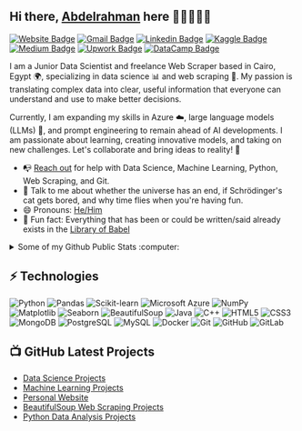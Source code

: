 ## Hi there, [Abdelrahman](https://abdoomohamedd.github.io/) here 👋🏼👨🏻‍💻

[![Website Badge](https://img.shields.io/badge/-Website-0078FF?style=flat&logo=Google%20Chrome&logoColor=white)](https://abdoomohamedd.github.io/ "Visit my Website")
[![Gmail Badge](https://img.shields.io/badge/-abdelrahman.mohamed1081@gmail.com-c14438?style=flat&logo=Gmail&logoColor=white)](mailto:abdelrahman.mohamed1081@gmail.com "Connect via Email")
[![Linkedin Badge](https://img.shields.io/badge/-LinkedIn-0072b1?style=flat&logo=Linkedin&logoColor=white)](https://www.linkedin.com/in/abdelrahman-mohamed1081/ "Connect on LinkedIn")
[![Kaggle Badge](https://img.shields.io/badge/-Kaggle-20BEFF?style=flat&logo=Kaggle&logoColor=white)](https://www.kaggle.com/abdoomoh "Follow on Kaggle")
[![Medium Badge](https://img.shields.io/badge/-Medium-000000?style=flat&logo=Medium&logoColor=white)](https://medium.com/@abdelrahman.mohamed1081 "Read my articles on Medium")
[![Upwork Badge](https://img.shields.io/badge/-Upwork-6fda44?style=flat&logo=Upwork&logoColor=white)](https://www.upwork.com/freelancers/~01a2420169fb60ba5a "Hire me on Upwork")
[![DataCamp Badge](https://img.shields.io/badge/-DataCamp-03EF62?style=flat&logo=DataCamp&logoColor=white)](https://www.datacamp.com/portfolio/abdelrahmanmohamed1081 "View my DataCamp Portfolio")


I am a Junior Data Scientist and freelance Web Scraper based in Cairo, Egypt 🌍, specializing in data science 📊 and web scraping 🐍. My passion is translating complex data into clear, useful information that everyone can understand and use to make better decisions.

Currently, I am expanding my skills in Azure ☁️, large language models (LLMs) 🤖, and prompt engineering to remain ahead of AI developments. I am passionate about learning, creating innovative models, and taking on new challenges. Let's collaborate and bring ideas to reality! 🚀


- 📭 [Reach out](https://www.linkedin.com/in/abdelrahman-mohamed1081/) for help with Data Science, Machine Learning, Python, Web Scraping, and Git.
- 💬 Talk to me about whether the universe has an end, if Schrödinger's cat gets bored, and why time flies when you're having fun.
- 😄 Pronouns: [He/Him](https://www.mypronouns.org/he-him)
- 👾 Fun fact: Everything that has been or could be written/said already exists in the [Library of Babel](https://libraryofbabel.info/)

<details>
  <summary>Some of my Github Public Stats :computer:</summary>
  
  <a href="https://abdoomohamedd.github.io/"><img src="https://github.com/samujjwaal/samujjwaal/raw/master/etc/laptop.png" align="right" height="200" /></a>

  [![My Github Stats](https://github-readme-stats.vercel.app/api?username=abdoomohamedd&show_icons=true&title_color=fff&icon_color=79ff97&text_color=9f9f9f&bg_color=151515)](https://github.com/abdoomohamedd)

  ![Profile Views](https://komarev.com/ghpvc/?username=abdoomohamedd&color=blue)
  ----
</details>

## ⚡ Technologies

![Python](https://img.shields.io/badge/-Python-black?style=flat-square&logo=Python)
![Pandas](https://img.shields.io/badge/-Pandas-150458?style=flat-square&logo=pandas)
![Scikit-learn](https://img.shields.io/badge/-Scikit--learn-F7931E?style=flat-square&logo=scikit-learn)
![Microsoft Azure](https://img.shields.io/badge/Microsoft%20Azure-232F7E?style=flat-square&logo=microsoft-azure)
![NumPy](https://img.shields.io/badge/-NumPy-013243?style=flat-square&logo=numpy)
![Matplotlib](https://img.shields.io/badge/-Matplotlib-11557C?style=flat-square&logo=Matplotlib)
![Seaborn](https://img.shields.io/badge/-Seaborn-3776AB?style=flat-square&logo=Seaborn)
![BeautifulSoup](https://img.shields.io/badge/-BeautifulSoup-8B008B?style=flat-square&logo=BeautifulSoup)
![Java](https://img.shields.io/badge/-java-E34A86?style=flat-square&logo=java)
![C++](https://img.shields.io/badge/-C++-00599C?style=flat-square&logo=c)
![HTML5](https://img.shields.io/badge/-HTML5-E34F26?style=flat-square&logo=html5&logoColor=white)
![CSS3](https://img.shields.io/badge/-CSS3-1572B6?style=flat-square&logo=css3)
![MongoDB](https://img.shields.io/badge/-MongoDB-black?style=flat-square&logo=mongodb)
![PostgreSQL](https://img.shields.io/badge/-PostgreSQL-336791?style=flat-square&logo=postgresql)
![MySQL](https://img.shields.io/badge/-MySQL-black?style=flat-square&logo=mysql)
![Docker](https://img.shields.io/badge/-Docker-black?style=flat-square&logo=docker)
![Git](https://img.shields.io/badge/-Git-black?style=flat-square&logo=git)
![GitHub](https://img.shields.io/badge/-GitHub-181717?style=flat-square&logo=github)
![GitLab](https://img.shields.io/badge/-GitLab-FCA121?style=flat-square&logo=gitlab)



## 📺 GitHub Latest Projects

<!-- YOUTUBE:START -->
- [Data Science Projects](https://github.com/AbdooMohamedd/Data-Science-projects)
- [Machine Learning Projects](https://github.com/AbdooMohamedd/Machine-Learning-Projects)
- [Personal Website](https://github.com/AbdooMohamedd/AbdooMohamedd.github.io)
- [BeautifulSoup Web Scraping Projects](https://github.com/AbdooMohamedd/BeautifulSoup-Web-Scraping-Projects)
- [Python Data Analysis Projects](https://github.com/AbdooMohamedd/Python-Data-Analysis-Projects)








<!--For future reference 
<a href="https://piraces.dev/"><img alt="Robot logo" src="https://github.com/piraces/piraces/raw/master/robot_dark.png" align="right" height="150" /></a>

- 🔭 I’m currently working on ...
- 🌱 I’m currently learning ...
- 👯 I’m looking to collaborate on ...
- 🤔 I’m looking for help with ...
- 💬 Ask me about ...
- 📫 How to reach me: ...
- 😄 Pronouns: ...
- ⚡ Fun fact: ...

[![Whatsapp Badge](https://img.shields.io/badge/-Whatsapp-4AC959?style=flat&logo=whatsapp&logoColor=white)](https://wa.me/phone-no?text=Hi!)

![visitors](https://visitor-badge.glitch.me/badge?page_id=samujjwaal.samujjwaal)
[![HitCount](http://hits.dwyl.com/samujjwaal/samujjwaal.svg)](http://hits.dwyl.com/samujjwaal/samujjwaal)
![Repo Views](https://views.whatilearened.today/views/github/samujjwaal/samujjwaal.svg?cache=remove)
<img height="20" src="https://raw.githubusercontent.com/github/explore/80688e429a7d4ef2fca1e82350fe8e3517d3494d/topics/python/python.png">
<img height="20" src="https://raw.githubusercontent.com/github/explore/80688e429a7d4ef2fca1e82350fe8e3517d3494d/topics/scala/scala.png">

![Customized Card](https://github-readme-stats.vercel.app/api/pin?username=samujjwaal&repo=UIC-search-engine&title_color=fff&icon_color=f9f9f9&text_color=9f9f9f&bg_color=151515)

<a href="https://github.com/anuraghazra/github-readme-stats">
  <img align="left" src="https://github-readme-stats.vercel.app/api?username=samujjwaal&hide=stars,commits,prs,issues,contribs&show_icons=true&title_color=fff&icon_color=79ff97&text_color=9f9f9f&bg_color=151515" />
</a>
<a href="https://github.com/anuraghazra/convoychat">
  <img align="right" src="https://github-readme-stats.vercel.app/api/top-langs/?username=samujjwaal" width="350"/>
</a>

![Top Languages](https://github-readme-stats.vercel.app/api/top-langs/?username=samujjwaal)
-->
